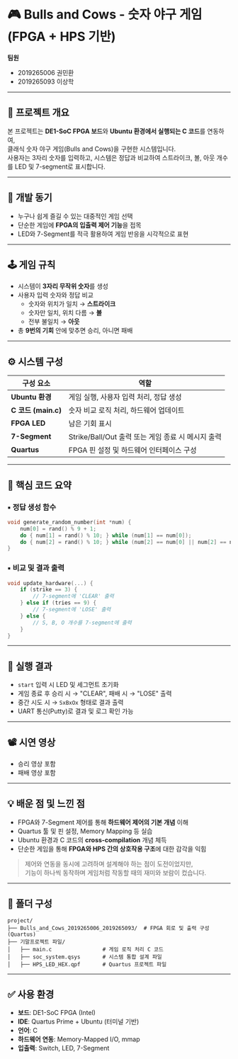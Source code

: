 # 🎮 Bulls and Cows - 숫자 야구 게임 (FPGA + HPS 기반)

**팀원**  
- 2019265006 권민환  
- 2019265093 이상학  

---

## 📌 프로젝트 개요

본 프로젝트는 **DE1-SoC FPGA 보드**와 **Ubuntu 환경에서 실행되는 C 코드**를 연동하여,  
클래식 숫자 야구 게임(Bulls and Cows)을 구현한 시스템입니다.  
사용자는 3자리 숫자를 입력하고, 시스템은 정답과 비교하여 스트라이크, 볼, 아웃 개수를 LED 및 7-segment로 표시합니다.

---

## 🎯 개발 동기

- 누구나 쉽게 즐길 수 있는 대중적인 게임 선택  
- 단순한 게임에 **FPGA의 입출력 제어 기능**을 접목  
- LED와 7-Segment를 적극 활용하여 게임 반응을 시각적으로 표현

---

## 🕹️ 게임 규칙

- 시스템이 **3자리 무작위 숫자**를 생성  
- 사용자 입력 숫자와 정답 비교  
  - 숫자와 위치가 일치 → **스트라이크**
  - 숫자만 일치, 위치 다름 → **볼**
  - 전부 불일치 → **아웃**
- 총 **9번의 기회** 안에 맞추면 승리, 아니면 패배

---

## ⚙️ 시스템 구성

| 구성 요소 | 역할 |
|-----------|------|
| **Ubuntu 환경** | 게임 실행, 사용자 입력 처리, 정답 생성 |
| **C 코드 (main.c)** | 숫자 비교 로직 처리, 하드웨어 업데이트 |
| **FPGA LED** | 남은 기회 표시 |
| **7-Segment** | Strike/Ball/Out 출력 또는 게임 종료 시 메시지 출력 |
| **Quartus** | FPGA 핀 설정 및 하드웨어 인터페이스 구성 |

---

## 🧠 핵심 코드 요약

### ▪️ 정답 생성 함수
```c
void generate_random_number(int *num) {
    num[0] = rand() % 9 + 1;
    do { num[1] = rand() % 10; } while (num[1] == num[0]);
    do { num[2] = rand() % 10; } while (num[2] == num[0] || num[2] == num[1]);
}
```

### ▪️ 비교 및 결과 출력
```c
void update_hardware(...) {
    if (strike == 3) {
        // 7-segment에 'CLEAR' 출력
    } else if (tries == 9) {
        // 7-segment에 'LOSE' 출력
    } else {
        // S, B, O 개수를 7-segment에 출력
    }
}
```

---

## 📸 실행 결과

- `start` 입력 시 LED 및 세그먼트 초기화
- 게임 종료 후 승리 시 → "CLEAR", 패배 시 → "LOSE" 출력
- 중간 시도 시 → `SxBxOx` 형태로 결과 출력
- UART 통신(Putty)로 결과 및 로그 확인 가능

---

## 📽️ 시연 영상

- 승리 영상 포함
- 패배 영상 포함

---

## 💡 배운 점 및 느낀 점

- FPGA와 7-Segment 제어를 통해 **하드웨어 제어의 기본 개념** 이해
- Quartus 툴 및 핀 설정, Memory Mapping 등 실습
- Ubuntu 환경과 C 코드의 **cross-compilation** 개념 체득
- 단순한 게임을 통해 **FPGA와 HPS 간의 상호작용 구조**에 대한 감각을 익힘

> 제어와 연동을 동시에 고려하며 설계해야 하는 점이 도전이었지만,  
> 기능이 하나씩 동작하며 게임처럼 작동할 때의 재미와 보람이 컸습니다.

---

## 📂 폴더 구성

```
project/
├── Bulls_and_Cows_2019265006_2019265093/  # FPGA 회로 및 출력 구성 (Quartus)
├── 기말프로젝트 파일/
│   ├── main.c                # 게임 로직 처리 C 코드
│   ├── soc_system.qsys       # 시스템 통합 설계 파일
│   ├── HPS_LED_HEX.qpf       # Quartus 프로젝트 파일
```

---

## ✅ 사용 환경

- **보드**: DE1-SoC FPGA (Intel)
- **IDE**: Quartus Prime + Ubuntu (터미널 기반)
- **언어**: C
- **하드웨어 연동**: Memory-Mapped I/O, mmap
- **입출력**: Switch, LED, 7-Segment
